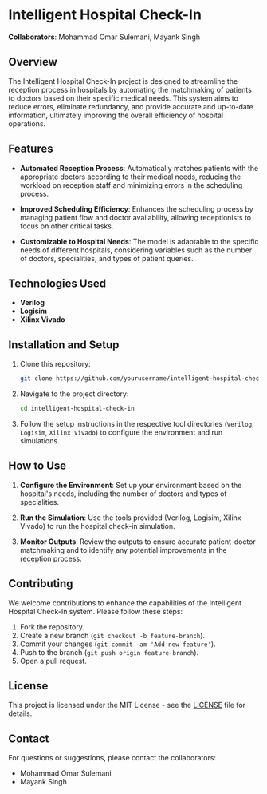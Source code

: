 
# Intelligent Hospital Check-In

**Collaborators**: Mohammad Omar Sulemani, Mayank Singh

## Overview

The Intelligent Hospital Check-In project is designed to streamline the reception process in hospitals by automating the matchmaking of patients to doctors based on their specific medical needs. This system aims to reduce errors, eliminate redundancy, and provide accurate and up-to-date information, ultimately improving the overall efficiency of hospital operations.

## Features

- **Automated Reception Process**: Automatically matches patients with the appropriate doctors according to their medical needs, reducing the workload on reception staff and minimizing errors in the scheduling process.
  
- **Improved Scheduling Efficiency**: Enhances the scheduling process by managing patient flow and doctor availability, allowing receptionists to focus on other critical tasks.

- **Customizable to Hospital Needs**: The model is adaptable to the specific needs of different hospitals, considering variables such as the number of doctors, specialities, and types of patient queries.

## Technologies Used

- **Verilog**
- **Logisim**
- **Xilinx Vivado**

## Installation and Setup

1. Clone this repository:
   ```bash
   git clone https://github.com/yourusername/intelligent-hospital-check-in.git
   ```
   
2. Navigate to the project directory:
   ```bash
   cd intelligent-hospital-check-in
   ```

3. Follow the setup instructions in the respective tool directories (`Verilog`, `Logisim`, `Xilinx Vivado`) to configure the environment and run simulations.

## How to Use

1. **Configure the Environment**: Set up your environment based on the hospital's needs, including the number of doctors and types of specialities.

2. **Run the Simulation**: Use the tools provided (Verilog, Logisim, Xilinx Vivado) to run the hospital check-in simulation.

3. **Monitor Outputs**: Review the outputs to ensure accurate patient-doctor matchmaking and to identify any potential improvements in the reception process.

## Contributing

We welcome contributions to enhance the capabilities of the Intelligent Hospital Check-In system. Please follow these steps:

1. Fork the repository.
2. Create a new branch (`git checkout -b feature-branch`).
3. Commit your changes (`git commit -am 'Add new feature'`).
4. Push to the branch (`git push origin feature-branch`).
5. Open a pull request.

## License

This project is licensed under the MIT License - see the [LICENSE](LICENSE) file for details.

## Contact

For questions or suggestions, please contact the collaborators:
- Mohammad Omar Sulemani
- Mayank Singh
